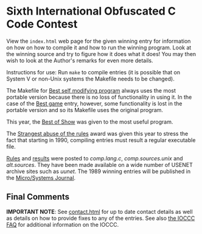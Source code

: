 # Sixth International Obfuscated C Code Contest

View the `index.html` web page for the given winning entry for information on how
on how to compile it and how to run the winning program.
Look at the winning source and try to figure how it does what it does!
You may then wish to look at the Author's remarks for even more details.

Instructions for use: Run `make` to compile entries (it is possible that on
System V or non-Unix systems the Makefile needs to be changed).

The Makefile for [Best self modifying program](fubar/index.html) always uses
the most portable version because there is no loss of functionality in
using it.  In the case of the [Best game](tromp/index.html) entry, however, some
functionality is lost in the portable version and so its Makefile uses
the original program.

This year, the [Best of Show](jar.2/index.html) was given to the most useful program.

The [Strangest abuse of the rules](jar.1/index.html) award was given this year
to stress the fact that starting in 1990, compiling entries must result a
regular executable file.

[Rules](rules.txt) and [results](../years.html#1989) were posted to
_comp.lang.c_, _comp.sources.unix_ and
_alt.sources_.  They have been made available on a wide number of USENET
archive sites such as _uunet_.  The 1989 winning entries will be published in the
[Micro/Systems
Journal](https://www.vintage-computer.com/publications.php?microsystemsjournal).


## Final Comments

**IMPORTANT NOTE**: See [contact.html](../contact.html) for up to date contact details
as well as details on how to provide fixes to any of the entries.
See also [the IOCCC FAQ](../faq.html) for additional information on the IOCCC.


<!--

    Copyright © 1984-2024 by Landon Curt Noll. All Rights Reserved.

    You are free to share and adapt this file under the terms of this license:

	Creative Commons Attribution-ShareAlike 4.0 International (CC BY-SA 4.0)

    For more information, see:

	https://creativecommons.org/licenses/by-sa/4.0/

-->
